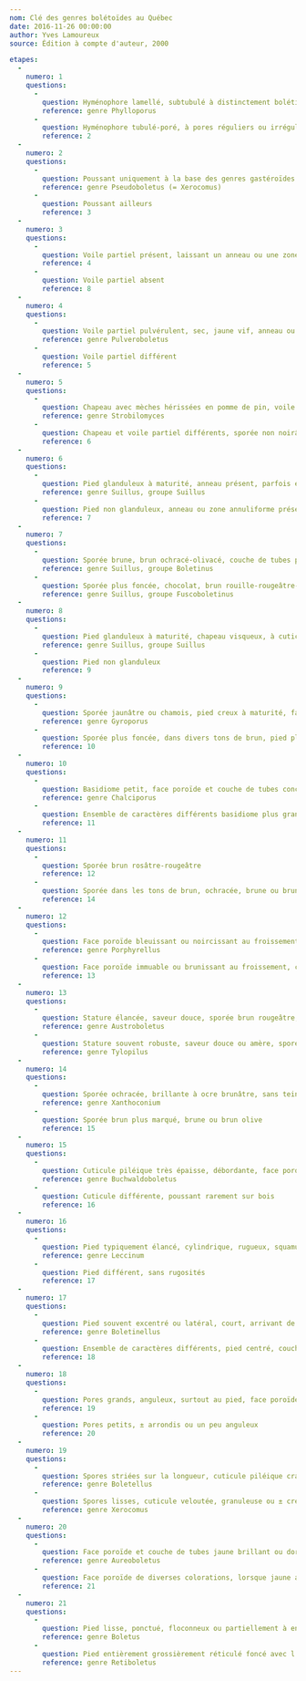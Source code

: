 ```yaml
---
nom: Clé des genres bolétoïdes au Québec
date: 2016-11-26 00:00:00
author: Yves Lamoureux
source: Édition à compte d'auteur, 2000

etapes:
  -
    numero: 1
    questions:
      -
        question: Hyménophore lamellé, subtubulé à distinctement bolétinoïde, à lames avec nombreuses anastomoses poroïdes
        reference: genre Phylloporus
      -
        question: Hyménophore tubulé-poré, à pores réguliers ou irréguliers, parfois étirés longitudinalement
        reference: 2
  -
    numero: 2
    questions:
      -
        question: Poussant uniquement à la base des genres gastéroïdes Astraeus et Scleroderma et durant une certaine durée de vie
        reference: genre Pseudoboletus (= Xerocomus)
      -
        question: Poussant ailleurs
        reference: 3
  -
    numero: 3
    questions:
      -
        question: Voile partiel présent, laissant un anneau ou une zone annuliforme sur le pied ou des restes à la marge du chapeau
        reference: 4
      -
        question: Voile partiel absent
        reference: 8
  -
    numero: 4
    questions:
      -
        question: Voile partiel pulvérulent, sec, jaune vif, anneau ou zone annuliforme présent, face poroïde bleuissant au froissement, sporée brun olive
        reference: genre Pulveroboletus
      -
        question: Voile partiel différent
        reference: 5
  -
    numero: 5
    questions:
      -
        question: Chapeau avec mèches hérissées en pomme de pin, voile partiel laineux, sporée noirâtre, spores globuleuses, grossièrement crêtées-réticulées
        reference: genre Strobilomyces
      -
        question: Chapeau et voile partiel différents, sporée non noirâtre, spores ellipsoïdes-fusoïdes, lisses
        reference: 6
  -
    numero: 6
    questions:
      -
        question: Pied glanduleux à maturité, anneau présent, parfois évanescent, chapeau visqueux-glutineux, à cuticule détachable, pores petits ou grands, arrondis ou anguleux, sporée brun jaunâtre-ochracé-rouille, poussant sous pins
        reference: genre Suillus, groupe Suillus
      -
        question: Pied non glanduleux, anneau ou zone annuliforme présent, chapeau sec, viscidule ou visqueux-glutineux, pores petits ou grands, anguleux, rayonnants ou non, poussant sous divers Pinaceae, épinettes, mélèze, pins, pruche et sapin
        reference: 7
  -
    numero: 7
    questions:
      -
        question: Sporée brune, brun ochracé-olivacé, couche de tubes plutôt difficilement détachable
        reference: genre Suillus, groupe Boletinus
      -
        question: Sporée plus foncée, chocolat, brun rouille-rougeâtre-pourpre-vineux, couche de tubes détachable
        reference: genre Suillus, groupe Fuscoboletinus
  -
    numero: 8
    questions:
      -
        question: Pied glanduleux à maturité, chapeau visqueux, à cuticule détachable, pores petits ou moyens, ronds ou un peu anguleux, sporée brun jaunâtre-ochracé-olivacé-rouille-rougeâtre, poussant sous Pinaceae et dans les chênaies
        reference: genre Suillus, groupe Suillus
      -
        question: Pied non glanduleux
        reference: 9
  -
    numero: 9
    questions:
      -
        question: Sporée jaunâtre ou chamois, pied creux à maturité, face poroïde blanche au début, spores ovoïdes-ellipsoïdes
        reference: genre Gyroporus
      -
        question: Sporée plus foncée, dans divers tons de brun, pied plein, parfois creux
        reference: 10
  -
    numero: 10
    questions:
      -
        question: Basidiome petit, face poroïde et couche de tubes concolores au début, rose pourpré, brun rouille ou brun rougeâtre, chair ± jaune; mycélium basal typiquement jaune soufre, sporée brun rouille à brun olive
        reference: genre Chalciporus
      -
        question: Ensemble de caractères différents basidiome plus grand, parfois petit
        reference: 11
  -
    numero: 11
    questions:
      -
        question: Sporée brun rosâtre-rougeâtre
        reference: 12
      -
        question: Sporée dans les tons de brun, ochracée, brune ou brun olive
        reference: 14
  -
    numero: 12
    questions:
      -
        question: Face poroïde bleuissant ou noircissant au froissement, chair piléique bleuissant au-dessus de la couche de tubes à la coupe, sporée brun rougeâtre
        reference: genre Porphyrellus
      -
        question: Face poroïde immuable ou brunissant au froissement, chair piléique ne bleuissant pas à la coupe
        reference: 13
  -
    numero: 13
    questions:
      -
        question: Stature élancée, saveur douce, sporée brun rougeâtre, spores trouées (ponctuées)
        reference: genre Austroboletus
      -
        question: Stature souvent robuste, saveur douce ou amère, sporée brun rosâtre ou brun rougeâtre, spores lisses
        reference: genre Tylopilus
  -
    numero: 14
    questions:
      -
        question: Sporée ochracée, brillante à ocre brunâtre, sans teinte olive, face poroïde blanche au début, ne bleuissant pas au froissement
        reference: genre Xanthoconium
      -
        question: Sporée brun plus marqué, brune ou brun olive
        reference: 15
  -
    numero: 15
    questions:
      -
        question: Cuticule piléique très épaisse, débordante, face poroïde bleuissant au froissement, sporée brun olive, poussant près ou sur bois
        reference: genre Buchwaldoboletus
      -
        question: Cuticule différente, poussant rarement sur bois
        reference: 16
  -
    numero: 16
    questions:
      -
        question: Pied typiquement élancé, cylindrique, rugueux, squamuleux ou raboteux, à rugosités devenant noirâtres avec l’âge, pores petits, arrondis, face poroïde brunissant souvent au froissement, sporée brune ou brun olivacé, poussant sous feuillus, bouleaux et peupliers, rarement sous conifères
        reference: genre Leccinum
      -
        question: Pied différent, sans rugosités
        reference: 17
  -
    numero: 17
    questions:
      -
        question: Pied souvent excentré ou latéral, court, arrivant de nombreux sclérotes, pores allongés radialement, anguleux, interveinés, couche de tubes longuement décurrente, sporée brun olivacé, poussant sous frêne, non mycorhize. Remarque. Les espèces du genre Gyrodon sont mycorhizes et poussent surtout sous aulnes et chênes.
        reference: genre Boletinellus
      -
        question: Ensemble de caractères différents, pied centré, couche de tubes non ou moins décurrente, sporée brun olive
        reference: 18
  -
    numero: 18
    questions:
      -
        question: Pores grands, anguleux, surtout au pied, face poroïde souvent jaune au début
        reference: 19
      -
        question: Pores petits, ± arrondis ou un peu anguleux
        reference: 20
  -
    numero: 19
    questions:
      -
        question: Spores striées sur la longueur, cuticule piléique craquelée-aréolée  à maturité
        reference: genre Boletellus
      -
        question: Spores lisses, cuticule veloutée, granuleuse ou ± crevassée
        reference: genre Xerocomus
  -
    numero: 20
    questions:
      -
        question: Face poroïde et couche de tubes jaune brillant ou dorées au début, presque immuables avec l’âge et au séchage, pied appointi à la base, mycélium basal jaune, croissance parfois cespiteuse
        reference: genre Aureoboletus
      -
        question: Face poroïde de diverses colorations, lorsque jaune alors non aussi longtemps, devenant brune ou olivacée plus rapidement
        reference: 21
  -
    numero: 21
    questions:
      -
        question: Pied lisse, ponctué, floconneux ou partiellement à entièrement réticulé pâle, parfois de rougeâtre
        reference: genre Boletus
      -
        question: Pied entièrement grossièrement réticulé foncé avec l'âge
        reference: genre Retiboletus
---
```

